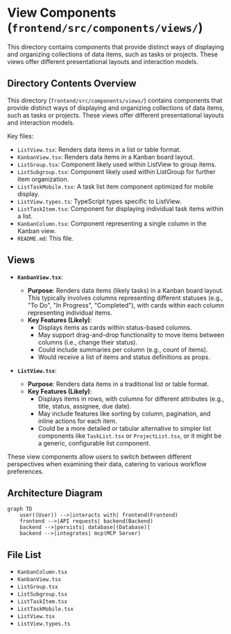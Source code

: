 # View Components (`frontend/src/components/views/`)

This directory contains components that provide distinct ways of displaying and organizing collections of data items, such as tasks or projects. These views offer different presentational layouts and interaction models.

## Directory Contents Overview

This directory (`frontend/src/components/views/`) contains components that provide distinct ways of displaying and organizing collections of data items, such as tasks or projects. These views offer different presentational layouts and interaction models.

Key files:

*   `ListView.tsx`: Renders data items in a list or table format.
*   `KanbanView.tsx`: Renders data items in a Kanban board layout.
*   `ListGroup.tsx`: Component likely used within ListView to group items.
*   `ListSubgroup.tsx`: Component likely used within ListGroup for further item organization.
*   `ListTaskMobile.tsx`: A task list item component optimized for mobile display.
*   `ListView.types.ts`: TypeScript types specific to ListView.
*   `ListTaskItem.tsx`: Component for displaying individual task items within a list.
*   `KanbanColumn.tsx`: Component representing a single column in the Kanban view.
*   `README.md`: This file.

## Views

- **`KanbanView.tsx`**:

  - **Purpose**: Renders data items (likely tasks) in a Kanban board layout. This typically involves columns representing different statuses (e.g., "To Do", "In Progress", "Completed"), with cards within each column representing individual items.
  - **Key Features (Likely)**:
    - Displays items as cards within status-based columns.
    - May support drag-and-drop functionality to move items between columns (i.e., change their status).
    - Could include summaries per column (e.g., count of items).
    - Would receive a list of items and status definitions as props.

- **`ListView.tsx`**:
  - **Purpose**: Renders data items in a traditional list or table format.
  - **Key Features (Likely)**:
    - Displays items in rows, with columns for different attributes (e.g., title, status, assignee, due date).
    - May include features like sorting by column, pagination, and inline actions for each item.
    - Could be a more detailed or tabular alternative to simpler list components like `TaskList.tsx` or `ProjectList.tsx`, or it might be a generic, configurable list component.

These view components allow users to switch between different perspectives when examining their data, catering to various workflow preferences.

## Architecture Diagram
```mermaid
graph TD
    user((User)) -->|interacts with| frontend(Frontend)
    frontend -->|API requests| backend(Backend)
    backend -->|persists| database[(Database)]
    backend -->|integrates| mcp(MCP Server)
```

<!-- File List Start -->
## File List

- `KanbanColumn.tsx`
- `KanbanView.tsx`
- `ListGroup.tsx`
- `ListSubgroup.tsx`
- `ListTaskItem.tsx`
- `ListTaskMobile.tsx`
- `ListView.tsx`
- `ListView.types.ts`

<!-- File List End -->



